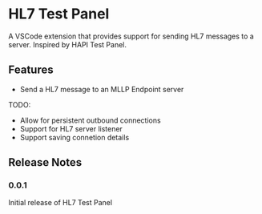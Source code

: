 # HL7 Test Panel

A VSCode extension that provides support for sending HL7 messages to a server. Inspired by HAPI Test Panel.

## Features

* Send a HL7 message to an MLLP Endpoint server

TODO: 

* Allow for persistent outbound connections
* Support for HL7 server listener
* Support saving connetion details

## Release Notes

### 0.0.1

Initial release of HL7 Test Panel
